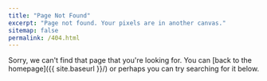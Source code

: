 ```yaml
---
title: "Page Not Found"
excerpt: "Page not found. Your pixels are in another canvas."
sitemap: false
permalink: /404.html
---
```

Sorry, we can't find that page that you're looking for. 
You can [back to the homepage]({{ site.baseurl }}/) or perhaps you can try searching for it below.

<script type="text/javascript">
  var GOOG_FIXURL_LANG = 'en';
  var GOOG_FIXURL_SITE = '{{ site.url }}'
</script>
<script type="text/javascript"
  src="//linkhelp.clients.google.com/tbproxy/lh/wm/fixurl.js">
</script>
